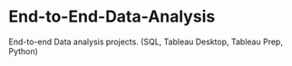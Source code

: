 # End-to-End-Data-Analysis

End-to-end Data analysis projects. (SQL, Tableau Desktop, Tableau Prep, Python)
